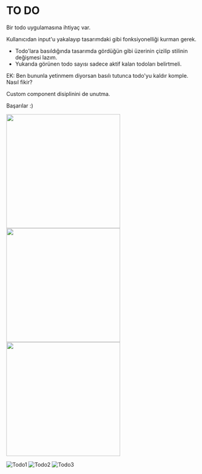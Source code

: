 # TO DO

Bir todo uygulamasına ihtiyaç var.

Kullanıcıdan input'u yakalayıp tasarımdaki gibi fonksiyonelliği kurman gerek.

- Todo'lara basıldığında tasarımda gördüğün gibi üzerinin çizilip stilinin değişmesi lazım.
- Yukarıda görünen todo sayısı sadece aktif kalan todoları belirtmeli.

EK: Ben bununla yetinmem diyorsan basılı tutunca todo'yu kaldır komple. Nasıl fikir?

Custom component disiplinini de unutma.

Başarılar :)

<p float="left">
  <img src="https://raw.githubusercontent.com/Kodluyoruz/taskforce/main/react-native/odev_2/figures/todo_1.png" width="300" />
  <img src="https://raw.githubusercontent.com/Kodluyoruz/taskforce/main/react-native/odev_2/figures/todo_2.png" width="300" /> 
  <img src="https://raw.githubusercontent.com/Kodluyoruz/taskforce/main/react-native/odev_2/figures/todo_3.png" width="300" />
</p>

![Todo1](https://raw.githubusercontent.com/Kodluyoruz/taskforce/main/react-native/odev_2/figures/todo_1.png)
![Todo2](https://raw.githubusercontent.com/Kodluyoruz/taskforce/main/react-native/odev_2/figures/todo_2.png)
![Todo3](https://raw.githubusercontent.com/Kodluyoruz/taskforce/main/react-native/odev_2/figures/todo_3.png)

